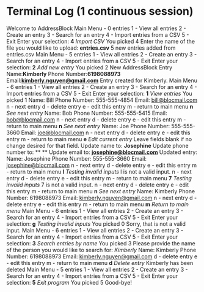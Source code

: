 # Terminal Log (1 continuous session)
Welcome to AddressBlock
Main Menu - 0 entries
1 - View all entries
2 - Create an entry
3 - Search for an entry
4 - Import entries from a CSV
5 - Exit
Enter your selection: **4**          *Import CSV*
You picked 4
Enter the name of the file you would like to upload: **entries.csv**
5 new entries added from entries.csv
Main Menu - 5 entries
1 - View all entries
2 - Create an entry
3 - Search for an entry
4 - Import entries from a CSV
5 - Exit
Enter your selection: **2**          *Add new entry*
You picked 2
New AddressBlock Entry
Name:**Kimberly**
Phone Number:**6198088973**
Email:**kimberly.nguyen@gmail.com**
Entry created for Kimberly.
Main Menu - 6 entries
1 - View all entries
2 - Create an entry
3 - Search for an entry
4 - Import entries from a CSV
5 - Exit
Enter your selection: **1**         *View entries*
You picked 1
Name: Bill
Phone Number: 555-555-4854
Email: bill@blocmail.com
n - next entry
d - delete entry
e - edit this entry
m - return to main menu
**n**                              *See next entry*
Name: Bob
Phone Number: 555-555-5415
Email: bob@blocmail.com
n - next entry
d - delete entry
e - edit this entry
m - return to main menu
**n**                              *See next entry*
Name: Joe
Phone Number: 555-555-3660
Email: joe@blocmail.com
n - next entry
d - delete entry
e - edit this entry
m - return to main menu
**e**                               *Edit current entry*
Leave fields blank if no change desired for that field.
Update name to: **Josephine**
Update phone number to: ** **
Update email to: **josephine@blocmail.com**
Updated entry:
Name: Josephine
Phone Number: 555-555-3660
Email: josephine@blocmail.com
n - next entry
d - delete entry
e - edit this entry
m - return to main menu
**l**                              *Testing invalid inputs*
l is not a valid input.
n - next entry
d - delete entry
e - edit this entry
m - return to main menu
**7**                              *Testing invalid inputs*
7 is not a valid input.
n - next entry
d - delete entry
e - edit this entry
m - return to main menu
**n**                              *See next entry*
Name: Kimberly
Phone Number: 6198088973
Email: kimberly.nguyen@gmail.com
n - next entry
d - delete entry
e - edit this entry
m - return to main menu
**m**                              *Return to main menu*
Main Menu - 6 entries
1 - View all entries
2 - Create an entry
3 - Search for an entry
4 - Import entries from a CSV
5 - Exit
Enter your selection: **g**        *Testing invalid inputs*
You picked 0
Sorry, that is not a valid input.
Main Menu - 6 entries
1 - View all entries
2 - Create an entry
3 - Search for an entry
4 - Import entries from a CSV
5 - Exit
Enter your selection: **3**        *Search entries by name*
You picked 3
Please provide the name of the person you would like to search for: *Kimberly*
Name: Kimberly
Phone Number: 6198088973
Email: kimberly.nguyen@gmail.com
d - delete entry
e - edit this entry
m - return to main menu
**d**                              *Delete entry*
Kimberly has been deleted
Main Menu - 5 entries
1 - View all entries
2 - Create an entry
3 - Search for an entry
4 - Import entries from a CSV
5 - Exit
Enter your selection: **5**        *Exit program*
You picked 5
Good-bye!
